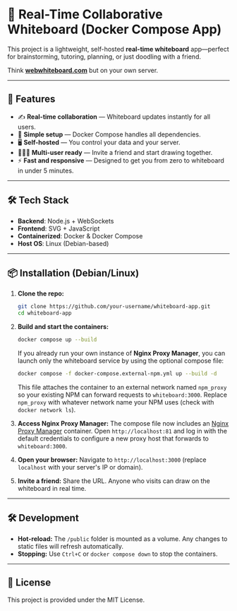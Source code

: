 # 🧠 Real-Time Collaborative Whiteboard (Docker Compose App)

This project is a lightweight, self-hosted **real-time whiteboard** app—perfect for brainstorming, tutoring, planning, or just doodling with a friend.

Think **[webwhiteboard.com](https://webwhiteboard.com)** but on your own server.

---

## 🚀 Features

- ✍️ **Real-time collaboration** — Whiteboard updates instantly for all users.
- 🔧 **Simple setup** — Docker Compose handles all dependencies.
- 🖥️ **Self-hosted** — You control your data and your server.
- 🧑‍🤝‍🧑 **Multi-user ready** — Invite a friend and start drawing together.
- ⚡ **Fast and responsive** — Designed to get you from zero to whiteboard in under 5 minutes.

---

## 🛠️ Tech Stack

- **Backend**: Node.js + WebSockets
 - **Frontend**: SVG + JavaScript
- **Containerized**: Docker & Docker Compose
- **Host OS**: Linux (Debian-based)

---

## 📦 Installation (Debian/Linux)

1. **Clone the repo:**
   ```bash
   git clone https://github.com/your-username/whiteboard-app.git
   cd whiteboard-app
   ```

2. **Build and start the containers:**
   ```bash
   docker compose up --build
   ```
   If you already run your own instance of **Nginx Proxy Manager**, you can
   launch only the whiteboard service by using the optional compose file:
   ```bash
   docker compose -f docker-compose.external-npm.yml up --build -d
   ```
   This file attaches the container to an external network named
   `npm_proxy` so your existing NPM can forward requests to `whiteboard:3000`.
   Replace `npm_proxy` with whatever network name your NPM uses (check with
   `docker network ls`).

3. **Access Nginx Proxy Manager:**
   The compose file now includes an [Nginx Proxy Manager](https://nginxproxymanager.com/) container. Open `http://localhost:81` and log in with the default credentials to configure a new proxy host that forwards to `whiteboard:3000`.

4. **Open your browser:**
   Navigate to `http://localhost:3000` (replace `localhost` with your server's IP or domain).
5. **Invite a friend:**
   Share the URL. Anyone who visits can draw on the whiteboard in real time.

---

## 🛠 Development

- **Hot-reload:** The `/public` folder is mounted as a volume. Any changes to static files will refresh automatically.
- **Stopping:** Use `Ctrl+C` or `docker compose down` to stop the containers.

---

## 📜 License

This project is provided under the MIT License.
